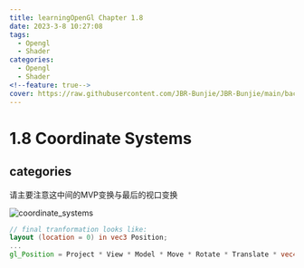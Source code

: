 ```yaml
---
title: learningOpenGl Chapter 1.8
date: 2023-3-8 10:27:08
tags:
  - Opengl
  - Shader
categories:
  - Opengl
  - Shader
<!--feature: true-->
cover: https://raw.githubusercontent.com/JBR-Bunjie/JBR-Bunjie/main/back.jpg
---
```


# 1.8 Coordinate Systems


## categories

请主要注意这中间的MVP变换与最后的视口变换

![coordinate_systems](http://learnopengl.com/img/getting-started/coordinate_systems.png)

```glsl
// final tranformation looks like:
layout (location = 0) in vec3 Position;
...
gl_Position = Project * View * Model * Move * Rotate * Translate * vec4(Position, 1.0f);
```

